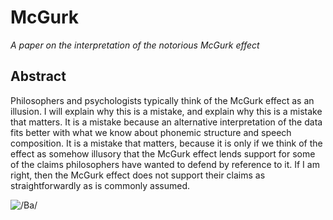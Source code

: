 # McGurk
_A paper on the interpretation of the notorious McGurk effect_

## Abstract
Philosophers and psychologists typically think of the McGurk effect as an illusion. I will explain why this is a mistake, and explain why this is a mistake that matters. It is a mistake because an alternative interpretation of the data fits better with what we know about phonemic structure and speech composition. It is a mistake that matters, because it is only if we think of the effect as somehow illusory that the McGurk effect lends support for some of the claims philosophers have wanted to defend by reference to it. If I am right, then the McGurk effect does not support their claims as straightforwardly as is commonly assumed.

![/Ba/](http://4.bp.blogspot.com/-TlckVUAVtbM/Tmkr2SmZZGI/AAAAAAAABFQ/mtRbFry7i8w/s1600/McGurk+Effect.png)

